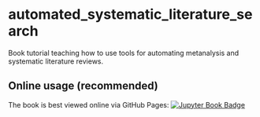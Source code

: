 # automated_systematic_literature_search

Book tutorial teaching how to use tools for automating metanalysis and systematic literature reviews.

## Online usage (recommended)

The book is best viewed online via GitHub Pages: [![Jupyter Book Badge](https://jupyterbook.org/badge.svg)](https://leonardozaggia.github.io/automated_systematic_literature_search/)

